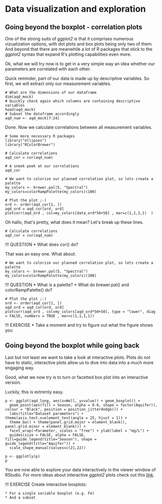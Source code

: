# Data visualization and exploration

## Going beyond the boxplot - correlation plots

One of the strong suits of _ggplot2_ is that it comprises numerous vizualization options, with dot plots and box plots being only two of them. And beyond that there are meanwhile a lot of R packages that stick to the _ggplot2_ syntax that expand R's plotting capabilities even more. 

Ok, what we will try now is to get in a very simple way an idea whether our parameters are correlated with each other.

Quick reminder, part of our data is made up by descriptive variables. So first, we will extract only our measurement variables.

```
# What are the dimensions of our dataframe
dim(aqd_mock)
# Quickly check again which columns are containing descriptive variables
head(aqd_mock)
# Subset the dataframe accordingly
aqd_num <- aqd_mock[7:24]
```
Done. Now we calculate correlations between all measurement variables.

```
# Some more necessary R packages
library("ellipses")
library("RColorBrewer")

# Calculate correlations
aqd_cor = cor(aqd_num)

# A sneek peek at our correlations
aqd_cor

# We want to colorize our planned correlation plot, so lets create a palette
my_colors <- brewer.pal(5, "Spectral")
my_colors=colorRampPalette(my_colors)(100)

# Plot the plot ;-)
ord <- order(aqd_cor[1, ])
aqd_ord = aqd_cor[ord, ord]
plotcorr(aqd_ord , col=my_colors[data_ord*50+50] , mar=c(1,1,1,1)  )
```

Oh hallo, that's pretty, what does it mean? Let's break up these lines.

```
# Calculate correlations
aqd_cor = cor(aqd_num)
```

!!! QUESTION
	* What does cor() do?

That was an easy one. What about:

```
# We want to colorize our planned correlation plot, so lets create a palette
my_colors <- brewer.pal(5, "Spectral")
my_colors=colorRampPalette(my_colors)(100)
```

!!! QUESTION
	* What is a palette? 
	* What do brewer.pal() and colorRampPalette() do?

```
# Plot the plot ;-)
ord <- order(aqd_cor[1, ])
aqd_ord = aqd_cor[ord, ord]
plotcorr(aqd_ord , col=my_colors[aqd_ord*50+50], type = "lower", diag = FALSE, numbers = TRUE , mar=c(1,1,1,1))
```

!!! EXERCISE
	* Take a moment and try to figure out what the figure shows you

## Going beyond the boxplot while going back

Last but not least we want to take a look at interactive plots. Plots do not have to static, interactive plots allow us to dive into data into a much more engaging way. 

Good, what we now try is to turn or facetted box plot into an interactive version.

Luckily, this is extremly easy.

```
p <- ggplot(aqd_long, aes(x=Well, y=value)) + geom_boxplot() +
  geom_point(aes(fill = Season, alpha = 0.6, shape = factor(Aquifer)), colour = "Black", position = position_jitterdodge()) +
  labs(title="Dataset parameters") + theme(axis.text.x=element_text(angle = 25, hjust = 1)) +
  theme_bw() + theme(panel.grid.major = element_blank(), panel.grid.minor = element_blank()) + 
  facet_wrap(~Parameter, scales = "free") + ylab(label = "mg/L") + 
  guides(size = FALSE, alpha = FALSE, fill=guide_legend(title="Season"), shape = guide_legend(title="Aquifer")) +
  scale_shape_manual(values=c(21,22))

p <- ggplotly(p)
p
```

You are now able to explore your data interactively in the viewer window of RStudio. For more ideas about interactive _ggplot2_ plots check out this [link](https://plot.ly/ggplot2/).

!!! EXERCISE
	Create interactive boxplots:

	* For a single variable boxplot (e.g. Fe)
	* And a subset

